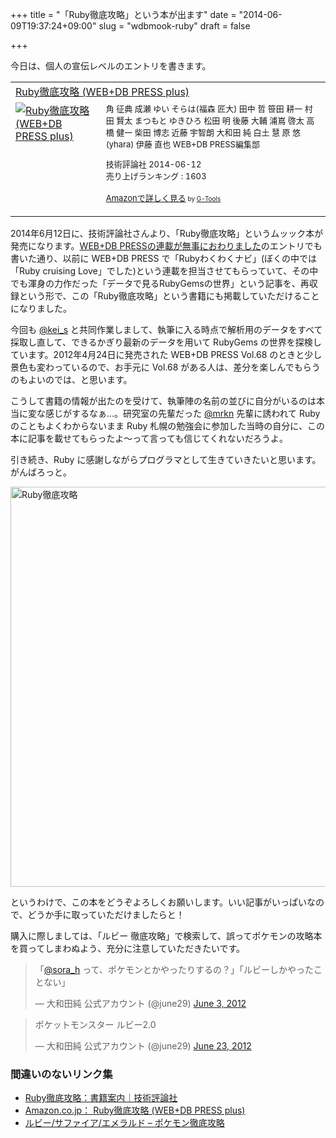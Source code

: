 +++
title = "「Ruby徹底攻略」という本が出ます"
date = "2014-06-09T19:37:24+09:00"
slug = "wdbmook-ruby"
draft = false

+++

<p>今日は、個人の宣伝レベルのエントリを書きます。</p>
<table  border="0" cellpadding="5">
<tr>
<td colspan="2"><a href="http://www.amazon.co.jp/exec/obidos/ASIN/4774165344/cameralady-22/ref=nosim/" target="_top">Ruby徹底攻略 (WEB+DB PRESS plus)</a></td>
</tr>
<tr>
<td valign="top"><a href="http://www.amazon.co.jp/exec/obidos/ASIN/4774165344/cameralady-22/ref=nosim/" target="_top"><img src="http://images-jp.amazon.com/images/P/4774165344.09.MZZZZZZZ.jpg" border="0" alt="Ruby徹底攻略 (WEB+DB PRESS plus)" /></a></td>
<td valign="top"><font size="-1">角 征典 成瀬 ゆい そらは(福森 匠大) 田中 哲 笹田 耕一 村田 賢太 まつもと ゆきひろ 松田 明 後藤 大輔 浦嶌 啓太 高橋 健一 柴田 博志 近藤 宇智朗 大和田 純 白土 慧 原 悠(yhara) 伊藤 直也 WEB+DB PRESS編集部 </p>
<p>技術評論社  2014-06-12<br />売り上げランキング : 1603</p>
<p><a href="http://www.amazon.co.jp/exec/obidos/ASIN/4774165344/cameralady-22/ref=nosim/" target="_top">Amazonで詳しく見る</a></font><font size="-2"> by <a href="http://www.goodpic.com/mt/aws/index.html" >G-Tools</a></font></td>
</tr>
</table>
<p>2014年6月12日に、技術評論社さんより、「Ruby徹底攻略」というムッック本が発売になります。<a href="http://june29.jp/2012/04/29/wdpress11rb/" title="WEB+DB PRESSの連載が無事におわりました - 準二級.jp">WEB+DB PRESSの連載が無事におわりました</a>のエントリでも書いた通り、以前に WEB+DB PRESS で「Rubyわくわくナビ」(ぼくの中では「Ruby cruising Love」でした)という連載を担当させてもらっていて、その中でも渾身の力作だった「データで見るRubyGemsの世界」という記事を、再収録という形で、この「Ruby徹底攻略」という書籍にも掲載していただけることになりました。</p>
<p>今回も <a href="https://twitter.com/kei_s" title="kei-s (kei_s) on Twitter">@kei_s</a> と共同作業しまして、執筆に入る時点で解析用のデータをすべて採取し直して、できるかぎり最新のデータを用いて RubyGems の世界を探検しています。2012年4月24日に発売された WEB+DB PRESS Vol.68 のときと少し景色も変わっているので、お手元に Vol.68 がある人は、差分を楽しんでもらうのもよいのでは、と思います。</p>
<p>こうして書籍の情報が出たのを受けて、執筆陣の名前の並びに自分がいるのは本当に変な感じがするなぁ…。研究室の先輩だった <a href="https://twitter.com/mrkn" title="老害エンジニアの中の若手, Ph.D (mrkn) on Twitter">@mrkn</a> 先輩に誘われて Ruby のこともよくわからないまま Ruby 札幌の勉強会に参加した当時の自分に、この本に記事を載せてもらったよ〜って言っても信じてくれないだろうよ。</p>
<p>引き続き、Ruby に感謝しながらプログラマとして生きていきたいと思います。がんばろっと。</p>
<p><img src="http://photos-h.ak.instagram.com/hphotos-ak-xap1/926778_529602527162671_1901726394_n.jpg" alt="Ruby徹底攻略" width="640" height="640" /></p>
<p>というわけで、この本をどうぞよろしくお願いします。いい記事がいっぱいなので、どうか手に取っていただけましたらと！</p>
<p>購入に際しましては、「ルビー 徹底攻略」で検索して、誤ってポケモンの攻略本を買ってしまわぬよう、充分に注意していただきたいです。</p>
<blockquote class="twitter-tweet" lang="en">
<p>「<a href="https://twitter.com/sora_h">@sora_h</a> って、ポケモンとかやったりするの？」「ルビーしかやったことない」</p>
<p>&mdash; 大和田純 公式アカウント (@june29) <a href="https://twitter.com/june29/statuses/209172749200015360">June 3, 2012</a></p></blockquote>
<blockquote class="twitter-tweet" lang="en">
<p>ポケットモンスター ルビー2.0</p>
<p>&mdash; 大和田純 公式アカウント (@june29) <a href="https://twitter.com/june29/statuses/216530908881227777">June 23, 2012</a></p></blockquote>
<p><script async src="//platform.twitter.com/widgets.js" charset="utf-8"></script></p>
<h3>間違いのないリンク集</h3>
<ul>
<li><a href="http://gihyo.jp/book/2014/978-4-7741-6534-9" title="Ruby徹底攻略：書籍案内｜技術評論社">Ruby徹底攻略：書籍案内｜技術評論社</a></li>
<li><a href="http://www.amazon.co.jp/dp/4774165344" title="Amazon.co.jp： Ruby徹底攻略 (WEB+DB PRESS plus): 角 征典, 成瀬 ゆい, そらは(福森 匠大), 田中 哲, 笹田 耕一, 村田 賢太, まつもと ゆきひろ, 松田 明, 後藤 大輔, 浦嶌 啓太, 高橋 健一, 柴田 博志, 近藤 宇智朗, 大和田 純, 白土 慧, 原 悠(yhara), 伊藤 直也, WEB+DB PRESS編集部: 本">Amazon.co.jp： Ruby徹底攻略 (WEB+DB PRESS plus)</a></li>
<li><a href="http://yakkun.com/rs/" title="ルビー/サファイア/エメラルド - ポケモン徹底攻略">ルビー/サファイア/エメラルド &#8211; ポケモン徹底攻略</a></li>
</ul>
